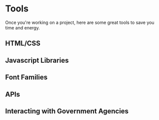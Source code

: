 # Tools

Once you're working on a project, here are some great tools to save you time and energy.

## HTML/CSS

## Javascript Libraries

## Font Families

## APIs

## Interacting with Government Agencies
